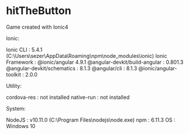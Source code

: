 # hitTheButton
Game created with Ionic4

Ionic:

   Ionic CLI                     : 5.4.1 (C:\Users\sezer\AppData\Roaming\npm\node_modules\ionic)
   Ionic Framework               : @ionic/angular 4.9.1
   @angular-devkit/build-angular : 0.801.3
   @angular-devkit/schematics    : 8.1.3
   @angular/cli                  : 8.1.3
   @ionic/angular-toolkit        : 2.0.0

Utility:

   cordova-res : not installed
   native-run  : not installed

System:

   NodeJS : v10.11.0 (C:\Program Files\nodejs\node.exe)
   npm    : 6.11.3
   OS     : Windows 10
